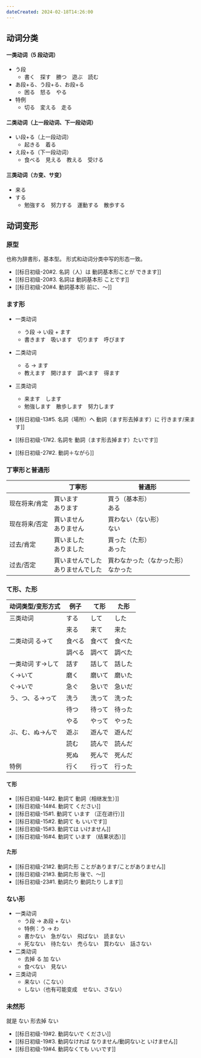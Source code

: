 ```yaml
---
dateCreated: 2024-02-18T14:26:00
---
```

## 动词分类
#### 一类动词（5 段动词）
- う段
	- 書く　探す　勝つ　遊ぶ　読む
- あ段+る、う段+る、お段+る
	- 困る　怒る　やる
- 特例
	- 切る　変える　走る
#### 二类动词（上一段动词、下一段动词）
- い段+る（上一段动词）
	- 起きる　着る
- え段+る（下一段动词）
	- 食べる　見える　教える　受ける
#### 三类动词（カ变、サ变）
- 来る
- する
	- 勉強する　努力する　運動する　散歩する
## 动词变形
### 原型
也称为辞書形，基本型。
形式和动词分类中写的形态一致。
- [[标日初级-20#2. 名詞（人）は 動詞基本形ことが できます]]
- [[标日初级-20#3. 名詞は 動詞基本形 ことです]]
- [[标日初级-20#4. 動詞基本形 前に、〜]]
### ます形
- 一类动词
	- う段 -> い段 + ます
	- 書きます　吸います　切ります　呼びます
- 二类动词
	- る -> ます
	- 教えます　開けます　調べます　得ます
- 三类动词
	- 来ます　します
	- 勉強します　散歩します　努力します

- [[标日初级-13#5. 名詞（場所）へ 動詞（ます形去掉ます）に 行きます/来ます]]
- [[标日初级-17#2. 名詞を 動詞（ます形去掉ます）たいです]]
- [[标日初级-27#2. 動詞＋ながら]]
### 丁寧形と普通形
|  | 丁寧形 | 普通形 |
| ---- | ---- | ---- |
| 现在将来/肯定 | 買います<br>あります | 買う（基本形）<br>ある |
| 现在将来/否定 | 買いません<br>ありません | 買わない（ない形）<br>ない |
| 过去/肯定 | 買いました<br>ありました | 買った（た形）<br>あった |
| 过去/否定 | 買いませんでした<br>ありませんでした | 買わなかった（なかった形）<br>なかった |
### て形、た形
| 动词类型/变形方式 | 例子 | て形 | た形 |
| ---- | ---- | ---- | ---- |
| 三类动词 | する | して | した |
|  | 来る | 来て | 来た |
| 二类动词 る→て | 食べる | 食べて | 食べた |
|  | 調べる | 調べて | 調べた |
| 一类动词 す→して | 話す | 話して | 話した |
| く→いて | 磨く | 磨いて | 磨いた |
| ぐ→いで | 急ぐ | 急いで | 急いだ |
| う、つ、る→って | 洗う | 洗って | 洗った |
|  | 待つ | 待って | 待った |
|  | やる | やって | やった |
| ぶ、む、ぬ→んで | 遊ぶ | 遊んで | 遊んだ |
|  | 読む | 読んで | 読んだ |
|  | 死ぬ | 死んで | 死んだ |
| 特例 | 行く | 行って | 行った |
#### て形
- [[标日初级-14#2. 動詞て 動詞（相继发生）]]
- [[标日初级-14#4. 動詞て ください]]
- [[标日初级-15#1. 動詞て います （正在进行）]]
- [[标日初级-15#2. 動詞て も いいです]]
- [[标日初级-15#3. 動詞ては いけません]]
- [[标日初级-16#4. 動詞て います （结果状态）]]
#### た形
- [[标日初级-21#2. 動詞た形 ことがあります/ことがありません]]
- [[标日初级-21#3. 動詞た形 後で、〜]]
- [[标日初级-23#1. 動詞たり 動詞たり します]]
### ない形
- 一类动词
	- う段 -> あ段 + ない
	- 特例：う -> わ
	- 書かない　急がない　飛ばない　読まない
	- 死なない　待たない　売らない　買わない　話さない
- 二类动词
	- 去掉 る 加 ない
	- 食べない　見ない
- 三类动词
	- 来ない（こない）
	- しない（也有可能变成　せない、さない）
### 未然形
就是 ない 形去掉 ない
- [[标日初级-19#2. 動詞ないで ください]]
- [[标日初级-19#3. 動詞なければ なりません/動詞ないと いけません]]
- [[标日初级-19#4. 動詞なくても いいです]]